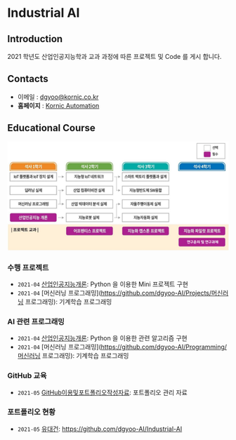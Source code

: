 # **Industrial AI** 

## Introduction

2021 학년도 산업인공지능학과 교과 과정에 따른 프로젝트 및 Code 를 게시 합니다.

## Contacts

- 이메일 : [dgyoo@kornic.co.kr](mailto:dgyoo@kornic.co.kr)
- **홈페이지** : [Kornic Automation](https://www.kornic.co.kr)

## Educational Course

![Course](./Images/EducationalCourse.jpg)

### 수행 프로젝트

- `2021-04` [산업인공지능개론](https://github.com/dgyoo-AI/Projects/산업인공지능개론): Python 을 이용한 Mini 프로젝트 구현
- `2021-04` [머신러닝 프로그래밍](https://github.com/dgyoo-AI/Projects/머신러닝 프로그래밍): 기계학습 프로그래밍

### AI 관련 프로그래밍

- `2021-04` [산업인공지능개론](https://github.com/dgyoo-AI/Programming/산업인공지능개론): Python 을 이용한 관련 알고리즘 구현
- `2021-04` [머신러닝 프로그래밍](https://github.com/dgyoo-AI/Programming/머신러닝 프로그래밍): 기계학습 프로그래밍

### GitHub 교육

- `2021-05` [GitHub이용및포트폴리오작성자료](https://github.com/dgyoo-AI/Industrial-AI): 포트폴리오 관리 자료

### 포트폴리오 현황

- `2021-05` [유대건](https://github.com/dgyoo-AI/Industrial-AI): https://github.com/dgyoo-AI/Industrial-AI

